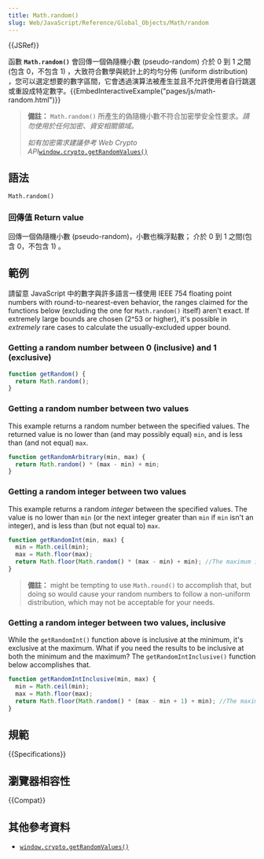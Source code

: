 ```yaml
---
title: Math.random()
slug: Web/JavaScript/Reference/Global_Objects/Math/random
---
```

{{JSRef}}

函數 **`Math.random()`** 會回傳一個偽隨機小數 (pseudo-random) 介於 0 到 1 之間(包含 0，不包含 1) ，大致符合數學與統計上的均勻分佈 (uniform distribution) ，您可以選定想要的數字區間，它會透過演算法被產生並且不允許使用者自行跳選或重設成特定數字。{{EmbedInteractiveExample("pages/js/math-random.html")}}

> **備註：** `Math.random()` 所產生的偽隨機小數不符合加密學安全性要求。_請勿使用於任何加密、資安相關領域。_
>
> _如有加密需求建議參考 Web Crypto API_[`window.crypto.getRandomValues()`](/zh-TW/docs/Web/API/RandomSource/getRandomValues)

## 語法

```plain
Math.random()
```

### 回傳值 Return value

回傳一個偽隨機小數 (pseudo-random)，小數也稱浮點數； 介於 0 到 1 之間(包含 0，不包含 1) 。

## 範例

請留意 JavaScript 中的數字與許多語言一樣使用 IEEE 754 floating point numbers with round-to-nearest-even behavior, the ranges claimed for the functions below (excluding the one for `Math.random()` itself) aren't exact. If extremely large bounds are chosen (2^53 or higher), it's possible in _extremely_ rare cases to calculate the usually-excluded upper bound.

### Getting a random number between 0 (inclusive) and 1 (exclusive)

```js
function getRandom() {
  return Math.random();
}
```

### Getting a random number between two values

This example returns a random number between the specified values. The returned value is no lower than (and may possibly equal) `min`, and is less than (and not equal) `max`.

```js
function getRandomArbitrary(min, max) {
  return Math.random() * (max - min) + min;
}
```

### Getting a random integer between two values

This example returns a random _integer_ between the specified values. The value is no lower than `min` (or the next integer greater than `min` if `min` isn't an integer), and is less than (but not equal to) `max`.

```js
function getRandomInt(min, max) {
  min = Math.ceil(min);
  max = Math.floor(max);
  return Math.floor(Math.random() * (max - min) + min); //The maximum is exclusive and the minimum is inclusive
}
```

> **備註：** might be tempting to use `Math.round()` to accomplish that, but doing so would cause your random numbers to follow a non-uniform distribution, which may not be acceptable for your needs.

### Getting a random integer between two values, inclusive

While the `getRandomInt()` function above is inclusive at the minimum, it's exclusive at the maximum. What if you need the results to be inclusive at both the minimum and the maximum? The `getRandomIntInclusive()` function below accomplishes that.

```js
function getRandomIntInclusive(min, max) {
  min = Math.ceil(min);
  max = Math.floor(max);
  return Math.floor(Math.random() * (max - min + 1) + min); //The maximum is inclusive and the minimum is inclusive
}
```

## 規範

{{Specifications}}

## 瀏覽器相容性

{{Compat}}

## 其他參考資料

- [`window.crypto.getRandomValues()`](/zh-TW/docs/Web/API/RandomSource/getRandomValues)

